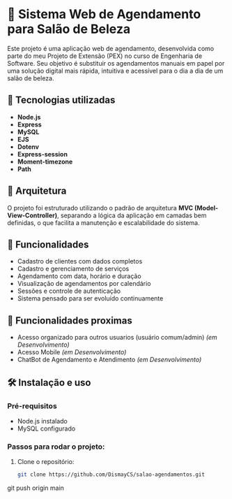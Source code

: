 # 💈 Sistema Web de Agendamento para Salão de Beleza

Este projeto é uma aplicação web de agendamento, desenvolvida como parte do meu Projeto de Extensão (PEX) no curso de Engenharia de Software. Seu objetivo é substituir os agendamentos manuais em papel por uma solução digital mais rápida, intuitiva e acessível para o dia a dia de um salão de beleza.

## 🚀 Tecnologias utilizadas

- **Node.js**
- **Express**
- **MySQL**
- **EJS**
- **Dotenv**
- **Express-session**
- **Moment-timezone**
- **Path**

## 🧱 Arquitetura

O projeto foi estruturado utilizando o padrão de arquitetura **MVC (Model-View-Controller)**, separando a lógica da aplicação em camadas bem definidas, o que facilita a manutenção e escalabilidade do sistema.

## 🎯 Funcionalidades

- Cadastro de clientes com dados completos
- Cadastro e gerenciamento de serviços
- Agendamento com data, horário e duração
- Visualização de agendamentos por calendário
- Sessões e controle de autenticação
- Sistema pensado para ser evoluído continuamente

## 🎯 Funcionalidades proximas

- Acesso organizado para outros usuarios (usuário comum/admin) *(em Desenvolvimento)*
- Acesso Mobile *(em Desenvolvimento)*
- ChatBot de Agendamento e Atendimento *(em Desenvolvimento)*

## 🛠️ Instalação e uso 

### Pré-requisitos

- Node.js instalado
- MySQL configurado

### Passos para rodar o projeto:

1. Clone o repositório:
   ```bash
   git clone https://github.com/DismayCS/salao-agendamentos.git
git push origin main
